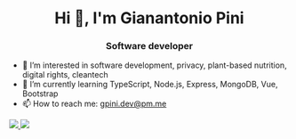 <h1 align="center">Hi 👋, I'm Gianantonio Pini</h1>
<h3 align="center">Software developer</h3>

- 👀 I’m interested in software development, privacy, plant-based nutrition, digital rights, cleantech
- 🌱 I’m currently learning TypeScript, Node.js, Express, MongoDB, Vue, Bootstrap
- 📫 How to reach me: gpini.dev@pm.me

<div>
  <a href="https://github-readme-stats.vercel.app/api?username=gianantoniopini&count_private=true&show_icons=true">
    <img src="https://github-readme-stats.vercel.app/api?username=gianantoniopini&count_private=true&show_icons=true" />
  </a>
  <a href="https://github-readme-stats.vercel.app/api/top-langs/?username=gianantoniopini&langs_count=10&layout=compact">
    <img src="https://github-readme-stats.vercel.app/api/top-langs/?username=gianantoniopini&langs_count=10&layout=compact" />
  </a>
</div>
